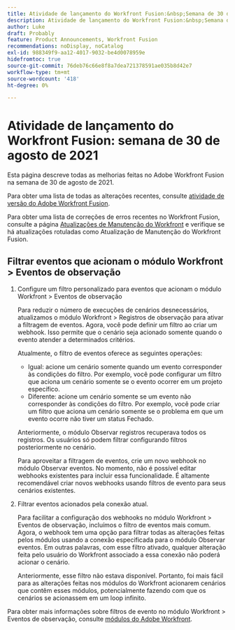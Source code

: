 ```yaml
---
title: Atividade de lançamento do Workfront Fusion:&nbsp;Semana de 30 de agosto de 2021
description: Atividade de lançamento do Workfront Fusion:&nbsp;Semana de 30 de agosto de 2021
author: Luke
draft: Probably
feature: Product Announcements, Workfront Fusion
recommendations: noDisplay, noCatalog
exl-id: 988349f9-aa12-4017-9032-be4d0078959e
hidefromtoc: true
source-git-commit: 76deb76c66e8f8a7dea721378591ae035b8d42e7
workflow-type: tm+mt
source-wordcount: '418'
ht-degree: 0%

---
```


# Atividade de lançamento do Workfront Fusion: semana de 30 de agosto de 2021

Esta página descreve todas as melhorias feitas no Adobe Workfront Fusion na semana de 30 de agosto de 2021.

Para obter uma lista de todas as alterações recentes, consulte [atividade de versão do Adobe Workfront Fusion](../../../product-announcements/product-releases/fusion-release-activity/fusion-release-activity.md).

Para obter uma lista de correções de erros recentes no Workfront Fusion, consulte a página [Atualizações de Manutenção do Workfront](https://experienceleague.adobe.com/docs/workfront-known-issues/releases/current-updates.html) e verifique se há atualizações rotuladas como Atualização de Manutenção do Workfront Fusion.

## Filtrar eventos que acionam o módulo Workfront > Eventos de observação

1. Configure um filtro personalizado para eventos que acionam o módulo Workfront > Eventos de observação

   Para reduzir o número de execuções de cenários desnecessários, atualizamos o módulo Workfront > Registros de observação para ativar a filtragem de eventos. Agora, você pode definir um filtro ao criar um webhook. Isso permite que o cenário seja acionado somente quando o evento atender a determinados critérios.

   Atualmente, o filtro de eventos oferece as seguintes operações:

   * Igual: acione um cenário somente quando um evento corresponder às condições do filtro. Por exemplo, você pode configurar um filtro que aciona um cenário somente se o evento ocorrer em um projeto específico.
   * Diferente: acione um cenário somente se um evento não corresponder às condições do filtro. Por exemplo, você pode criar um filtro que aciona um cenário somente se o problema em que um evento ocorre não tiver um status Fechado.

   Anteriormente, o módulo Observar registros recuperava todos os registros. Os usuários só podem filtrar configurando filtros posteriormente no cenário.

   Para aproveitar a filtragem de eventos, crie um novo webhook no módulo Observar eventos. No momento, não é possível editar webhooks existentes para incluir essa funcionalidade. É altamente recomendável criar novos webhooks usando filtros de evento para seus cenários existentes.

1. Filtrar eventos acionados pela conexão atual.

   Para facilitar a configuração dos webhooks no módulo Workfront > Eventos de observação, incluímos o filtro de eventos mais comum. Agora, o webhook tem uma opção para filtrar todas as alterações feitas pelos módulos usando a conexão especificada para o módulo Observar eventos. Em outras palavras, com esse filtro ativado, qualquer alteração feita pelo usuário do Workfront associado a essa conexão não poderá acionar o cenário.

   Anteriormente, esse filtro não estava disponível. Portanto, foi mais fácil para as alterações feitas nos módulos do Workfront acionarem cenários que contêm esses módulos, potencialmente fazendo com que os cenários se acionassem em um loop infinito.

Para obter mais informações sobre filtros de evento no módulo Workfront > Eventos de observação, consulte [módulos do Adobe Workfront](../../../workfront-fusion/apps-and-their-modules/workfront-modules.md).

